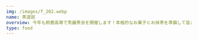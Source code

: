 ```yaml
---
img: /images/f_202.webp
name: 茶道部
overview: 今年も鈴鹿高専で秀麗茶会を開催します！本格的なお菓子とお抹茶を準備して皆さんのご参席おまちしてます。
type: food
---
```

